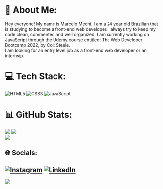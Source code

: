 # 💫 About Me:
Hey everyone! My name is Marcelo Mechi. I am a 24 year old Brazilian that is studying to become a front-end web developer. I always try to keep my code clean, commented and well organized. I am currently working on JavaScript through the Udemy course entitled: The Web Developer Bootcamp 2022, by Colt Steele.<br>I am looking for an entry level job as a front-end web developer or an internsip. 

# 💻 Tech Stack:
![HTML5](https://img.shields.io/badge/html5-%23E34F26.svg?style=for-the-badge&logo=html5&logoColor=white) ![CSS3](https://img.shields.io/badge/css3-%231572B6.svg?style=for-the-badge&logo=css3&logoColor=white) ![JavaScript](https://img.shields.io/badge/javascript-%23323330.svg?style=for-the-badge&logo=javascript&logoColor=%23F7DF1E)

# 📊 GitHub Stats:
![](https://github-readme-stats.vercel.app/api?username=MarcMechi98&theme=vue-dark&hide_border=false&include_all_commits=false&count_private=false)
![](https://github-readme-streak-stats.herokuapp.com/?user=MarcMechi98&theme=vue-dark&hide_border=false)<br/>
![](https://github-readme-stats.vercel.app/api/top-langs/?username=MarcMechi98&theme=vue-dark&hide_border=false&include_all_commits=false&count_private=false&layout=compact)

## 🌐 Socials:
[![Instagram](https://img.shields.io/badge/Instagram-%23E4405F.svg?logo=Instagram&logoColor=white)](https://instagram.com/marcedumechi) [![LinkedIn](https://img.shields.io/badge/LinkedIn-%230077B5.svg?logo=linkedin&logoColor=white)](https://linkedin.com/in/marcmechi98/) 
---
[![](https://visitcount.itsvg.in/api?id=MarcMechi98&icon=0&color=0)](https://visitcount.itsvg.in)

<!-- Proudly created with GPRM ( https://gprm.itsvg.in ) -->
